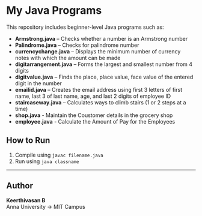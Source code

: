 
# My Java Programs

This repository includes beginner-level Java programs such as:

- **Armstrong.java** – Checks whether a number is an Armstrong number  
- **Palindrome.java** – Checks for palindrome number  
- **currencychange.java** – Displays the minimum number of currency notes with which the amount can be made  
- **digitarrangement.java** – Forms the largest and smallest number from 4 digits  
- **digitvalue.java** – Finds the place, place value, face value of the entered digit in the number  
- **emailid.java** – Creates the email address using first 3 letters of first name, last 3 of last name, age, and last 2 digits of employee ID  
- **staircaseway.java** – Calculates ways to climb stairs (1 or 2 steps at a time)
- **shop.java** - Maintain the Coustomer details in the grocery shop
- **employee.java** - Calculate the Amount of Pay for the Employees

## How to Run

1. Compile using `javac filename.java`  
2. Run using `java classname`

---

## Author

**Keerthivasan B**  
Anna University → MIT Campus

